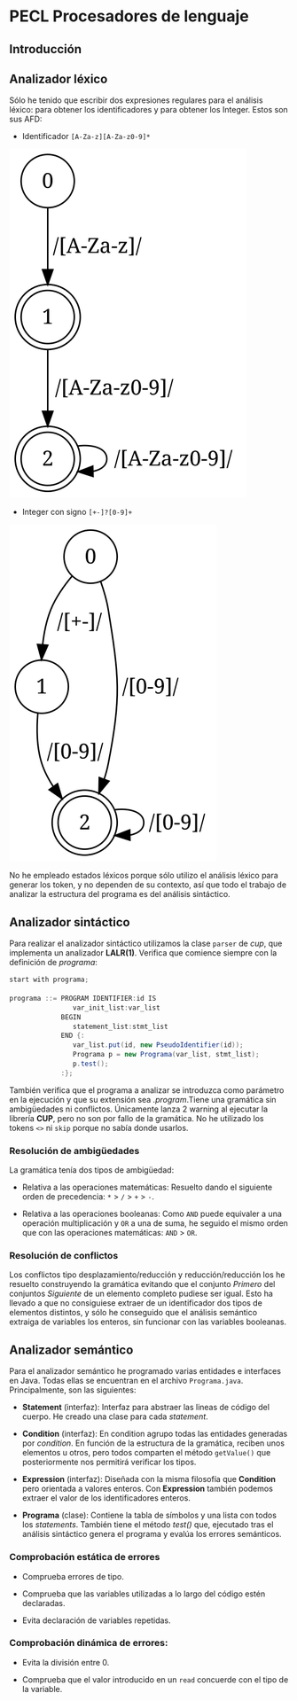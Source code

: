 # PECL Procesadores de lenguaje

## Introducción



## Analizador léxico

Sólo he tenido que escribir dos expresiones regulares para el análisis léxico: para obtener los identificadores y para obtener los Integer. Estos son sus AFD:

- Identificador     `[A-Za-z][A-Za-z0-9]*`

![AFD ID](identifier_afd.svg)

- Integer con signo `[+-]?[0-9]+`

![AFD INT](integer_afd.svg)


No he empleado estados léxicos porque sólo utilizo el análisis léxico para generar los token, y no dependen de su contexto, así que todo el trabajo de analizar la estructura del programa es del análisis sintáctico.

## Analizador sintáctico

Para realizar el analizador sintáctico utilizamos la clase `parser` de *cup*, que implementa un analizador **LALR(1)**. Verifica que comience siempre con la definición de *programa*:

``` java
start with programa;

programa ::= PROGRAM IDENTIFIER:id IS
                var_init_list:var_list
             BEGIN
                statement_list:stmt_list
             END {:
                var_list.put(id, new PseudoIdentifier(id));
                Programa p = new Programa(var_list, stmt_list);
                p.test();
             :};
```

También verifica que el programa a analizar se introduzca como parámetro en la ejecución y que su extensión sea *.program*.Tiene una gramática sin ambigüedades ni conflictos. Únicamente lanza 2 warning al ejecutar la librería **CUP**, pero no son por fallo de la gramática. No he utilizado los tokens `<>` ni `skip` porque no sabía donde usarlos.

### Resolución de ambigüedades

La gramática tenía dos tipos de ambigüedad:

- Relativa a las operaciones matemáticas: Resuelto dando el siguiente orden de precedencia: `*` > `/` > `+` > `-`.

- Relativa a las operaciones booleanas: Como `AND` puede equivaler a una operación multiplicación y `OR` a una de suma, he seguido el mismo orden que con las operaciones matemáticas: `AND` > `OR`.

### Resolución de conflictos

Los conflictos tipo desplazamiento/reducción y reducción/reducción los he resuelto construyendo la gramática evitando que el conjunto *Primero* del conjuntos *Siguiente* de un elemento completo pudiese ser igual. Esto ha llevado a que no consiguiese extraer de un identificador dos tipos de elementos distintos, y sólo he conseguido que el análisis semántico extraiga de variables los enteros, sin funcionar con las variables booleanas.

## Analizador semántico

Para el analizador semántico he programado varias entidades e interfaces en Java. Todas ellas se encuentran en el archivo `Programa.java`. Principalmente, son las siguientes:

- **Statement** (interfaz): Interfaz para abstraer las lineas de código del cuerpo. He creado una clase para cada *statement*.

- **Condition** (interfaz): En condition agrupo todas las entidades generadas por *condition*. En función de la estructura de la gramática, reciben unos elementos u otros, pero todos comparten el método `getValue()` que posteriormente nos permitirá verificar los tipos.

- **Expression** (interfaz): Diseñada con la misma filosofía que **Condition** pero orientada a valores enteros. Con **Expression** también podemos extraer el valor de los identificadores enteros.

- **Programa** (clase): Contiene la tabla de símbolos y una lista con todos los *statements*. También tiene el método *test()* que, ejecutado tras el análisis sintáctico genera el programa y evalúa los errores semánticos.

### Comprobación estática de errores

- Comprueba errores de tipo.

- Comprueba que las variables utilizadas a lo largo del código estén declaradas.

- Evita declaración de variables repetidas.

### Comprobación dinámica de errores:

- Evita la división entre 0.

- Comprueba que el valor introducido en un `read` concuerde con el tipo de la variable.
